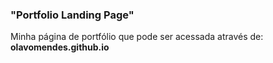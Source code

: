 ### "Portfolio Landing Page"

Minha página de portfólio que pode ser acessada através de: <b>olavomendes.github.io<b>
